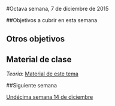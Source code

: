 #Octava semana, 7 de diciembre de 2015


##Objetivos a cubrir en esta semana


## Otros objetivos



## Material  de clase

*Teoría*:
  [Material de este  tema](http://jj.github.io/CC/documentos/temas/Contenedores)

##Siguiente semana

[Undécima semana 14 de diciembre](10-semana.md) 


